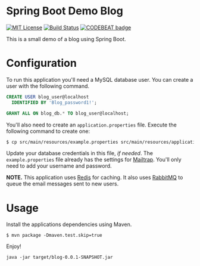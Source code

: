 # Spring Boot Demo Blog

[![MIT License][license-badge]][license]
[![Build Status][travis-badge]][travis]
[![CODEBEAT badge][codebeat-badge]][codebeat]

This is a small demo of a blog using Spring Boot.

# Configuration

To run this application you'll need a MySQL database user.
You can create a user with the following command.

```sql
CREATE USER blog_user@localhost
  IDENTIFIED BY 'Blog_password1!';

GRANT ALL ON blog_db.* TO blog_user@localhost;
```

You'll also need to create an `application.properties` file. 
Execute the following command to create one:

```bash
$ cp src/main/resources/example.properties src/main/resources/application.properties
```

Update your database credentials in this file, *if needed*.
The `example.properties` file already has the settings for [Mailtrap][mailtrap].
You'll only need to add your username and password.


**NOTE.** This application uses [Redis][redis] for caching.
It also uses [RabbitMQ][rabbitmq] to queue the email messages sent to new users.

# Usage

Install the applications dependencies using Maven.

```
$ mvn package -Dmaven.test.skip=true
```

Enjoy!

```
java -jar target/blog-0.0.1-SNAPSHOT.jar
```

[license-badge]: https://img.shields.io/github/license/mashape/apistatus.svg?maxAge=2592000
[license]: LICENSE
[travis-badge]: https://travis-ci.org/MontealegreLuis/spring-blog.svg?branch=master
[travis]: https://travis-ci.org/MontealegreLuis/spring-blog
[codebeat-badge]: https://codebeat.co/badges/cb353c07-f5f0-4862-a7f1-419008e1c40b
[codebeat]: https://codebeat.co/projects/github-com-montealegreluis-spring-blog-master
[redis]: https://redis.io/topics/quickstart
[mailtrap]: https://mailtrap.io/
[rabbitmq]: https://www.rabbitmq.com/download.html
